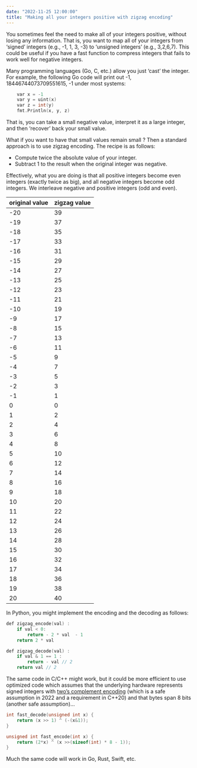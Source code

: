 ```yaml
---
date: "2022-11-25 12:00:00"
title: "Making all your integers positive with zigzag encoding"
---
```




You sometimes feel the need to make all of your integers positive, without losing any information. That is, you want to map all of your integers from &lsquo;signed&rsquo; integers (e.g., -1, 1, 3, -3) to &lsquo;unsigned integers&rsquo; (e.g., 3,2,6,7). This could be useful if you have a fast function to compress integers that fails to work well for negative integers.

Many programming languages (Go, C, etc.) allow you just &lsquo;cast&rsquo; the integer. For example, the following Go code will print out -1, 18446744073709551615, -1 under most systems:
```C
	var x = -1
	var y = uint(x)
	var z = int(y)
	fmt.Println(x, y, z)
```


That is, you can take a small negative value, interpret it as a large integer, and then &lsquo;recover&rsquo; back your small value.

What if you want to have that small values remain small ? Then  a standard approach is to use zigzag encoding. The recipe is as follows:

- Compute twice the absolute value of your integer.
- Subtract 1 to the result when the original integer was negative.


Effectively, what you are doing is that all positive integers become even integers (exactly twice as big), and all negative integers become odd integers. We interleave negative and positive integers (odd and even).

original value           |zigzag value             |
-------------------------|-------------------------|
-20                      |39                       |
-19                      |37                       |
-18                      |35                       |
-17                      |33                       |
-16                      |31                       |
-15                      |29                       |
-14                      |27                       |
-13                      |25                       |
-12                      |23                       |
-11                      |21                       |
-10                      |19                       |
-9                       |17                       |
-8                       |15                       |
-7                       |13                       |
-6                       |11                       |
-5                       |9                        |
-4                       |7                        |
-3                       |5                        |
-2                       |3                        |
-1                       |1                        |
0                        |0                        |
1                        |2                        |
2                        |4                        |
3                        |6                        |
4                        |8                        |
5                        |10                       |
6                        |12                       |
7                        |14                       |
8                        |16                       |
9                        |18                       |
10                       |20                       |
11                       |22                       |
12                       |24                       |
13                       |26                       |
14                       |28                       |
15                       |30                       |
16                       |32                       |
17                       |34                       |
18                       |36                       |
19                       |38                       |
20                       |40                       |


In Python, you might implement the encoding and the decoding as follows:
```C
def zigzag_encode(val) :
    if val < 0:
        return - 2 * val  - 1
    return 2 * val

def zigzag_decode(val) :
    if val & 1 == 1 :
        return - val // 2
    return val // 2
```




The same code in C/C++ might work, but it could be more efficient to use optimized code which assumes that the underlying hardware represents signed integers with [two&rsquo;s complement encoding](https://en.wikipedia.org/wiki/Two%27s_complement) (which is a safe assumption in 2022 and a requirement in C++20) and that bytes span 8 bits (another safe assumption)&hellip;
```C
int fast_decode(unsigned int x) {
    return (x >> 1) ^ (-(x&1));
}

unsigned int fast_encode(int x) {
    return (2*x) ^ (x >>(sizeof(int) * 8 - 1));
}
```




Much the same code will work in Go, Rust, Swift, etc.

